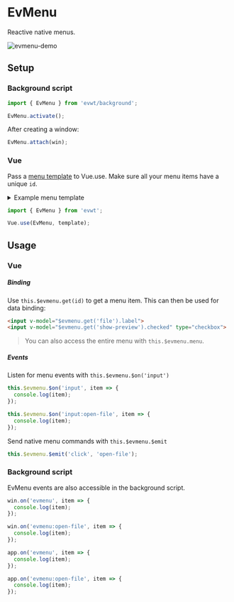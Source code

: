 # EvMenu

Reactive native menus.

![evmenu-demo](https://user-images.githubusercontent.com/611996/89112631-2654df00-d42b-11ea-8f7a-eec2c9ab4e83.gif)

## Setup

### Background script

```js
import { EvMenu } from 'evwt/background';

EvMenu.activate();
```

After creating a window:

```js
EvMenu.attach(win);
```

### Vue

Pass a [menu template](https://www.electronjs.org/docs/api/menu#main-process) to Vue.use. Make sure all your menu items have a unique `id`.

<details>
  <summary>Example menu template</summary>

  ```js
const isMac = process.platform === 'darwin';

const menu = [
  {
    label: 'File',
    id: 'file',
    submenu: [
      {
        id: 'open-file',
        label: 'Open...'
      },
      { role: 'quit' }
    ]
  },
  {
    label: 'View',
    id: 'view',
    submenu: [
      {
        id: 'show-preview',
        label: 'Show Preview',
        type: 'checkbox',
        checked: true
      }
    ]
  }
];

if (isMac) {
  menu.unshift({ role: 'appMenu' });
}

export default menu;
  ```
</details>

```js
import { EvMenu } from 'evwt';

Vue.use(EvMenu, template);
```

## Usage

### Vue

##### Binding

Use `this.$evmenu.get(id)` to get a menu item. This can then be used for data binding:

```html
<input v-model="$evmenu.get('file').label">
<input v-model="$evmenu.get('show-preview').checked" type="checkbox">
```

> You can also access the entire menu with `this.$evmenu.menu`.

##### Events

Listen for menu events with `this.$evmenu.$on('input')`

```js
this.$evmenu.$on('input', item => {
  console.log(item);
});

this.$evmenu.$on('input:open-file', item => {
  console.log(item);
});
```

Send native menu commands with `this.$evmenu.$emit`

```js
this.$evmenu.$emit('click', 'open-file');
```

### Background script

EvMenu events are also accessible in the background script.

```js
win.on('evmenu', item => {
  console.log(item);
});

win.on('evmenu:open-file', item => {
  console.log(item);
});
```

```js
app.on('evmenu', item => {
  console.log(item);
});

app.on('evmenu:open-file', item => {
  console.log(item);
});
```

